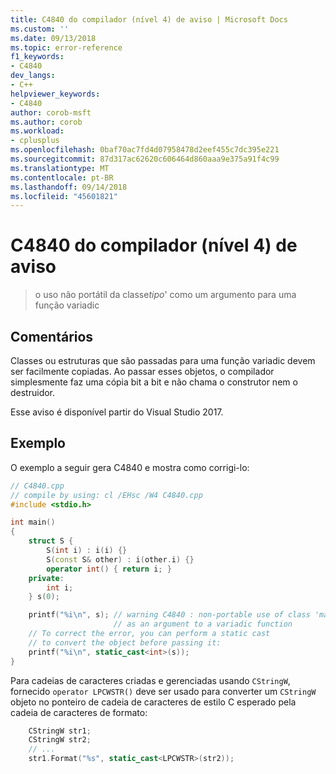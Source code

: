 ```yaml
---
title: C4840 do compilador (nível 4) de aviso | Microsoft Docs
ms.custom: ''
ms.date: 09/13/2018
ms.topic: error-reference
f1_keywords:
- C4840
dev_langs:
- C++
helpviewer_keywords:
- C4840
author: corob-msft
ms.author: corob
ms.workload:
- cplusplus
ms.openlocfilehash: 0baf70ac7fd4d07958478d2eef455c7dc395e221
ms.sourcegitcommit: 87d317ac62620c606464d860aaa9e375a91f4c99
ms.translationtype: MT
ms.contentlocale: pt-BR
ms.lasthandoff: 09/14/2018
ms.locfileid: "45601821"
---
```

# <a name="compiler-warning-level-4-c4840"></a>C4840 do compilador (nível 4) de aviso

> o uso não portátil da classe*tipo*' como um argumento para uma função variadic
  
## <a name="remarks"></a>Comentários

Classes ou estruturas que são passadas para uma função variadic devem ser facilmente copiadas. Ao passar esses objetos, o compilador simplesmente faz uma cópia bit a bit e não chama o construtor nem o destruidor.

Esse aviso é disponível partir do Visual Studio 2017.

## <a name="example"></a>Exemplo

O exemplo a seguir gera C4840 e mostra como corrigi-lo:

```cpp
// C4840.cpp
// compile by using: cl /EHsc /W4 C4840.cpp
#include <stdio.h>

int main()
{
    struct S {
        S(int i) : i(i) {}
        S(const S& other) : i(other.i) {}
        operator int() { return i; }
    private:
        int i;
    } s(0);

    printf("%i\n", s); // warning C4840 : non-portable use of class 'main::S'
                       // as an argument to a variadic function
    // To correct the error, you can perform a static cast
    // to convert the object before passing it:
    printf("%i\n", static_cast<int>(s));
}
```

Para cadeias de caracteres criadas e gerenciadas usando `CStringW`, fornecido `operator LPCWSTR()` deve ser usado para converter um `CStringW` objeto no ponteiro de cadeia de caracteres de estilo C esperado pela cadeia de caracteres de formato:

```cpp
    CStringW str1;
    CStringW str2;
    // ...
    str1.Format("%s", static_cast<LPCWSTR>(str2));
```